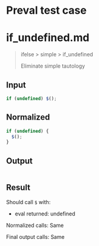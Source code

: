 # Preval test case

# if_undefined.md

> ifelse > simple > if_undefined
>
> Eliminate simple tautology

## Input

`````js filename=intro
if (undefined) $();
`````

## Normalized

`````js filename=intro
if (undefined) {
  $();
}
`````

## Output

`````js filename=intro

`````

## Result

Should call `$` with:
 - eval returned: undefined

Normalized calls: Same

Final output calls: Same
